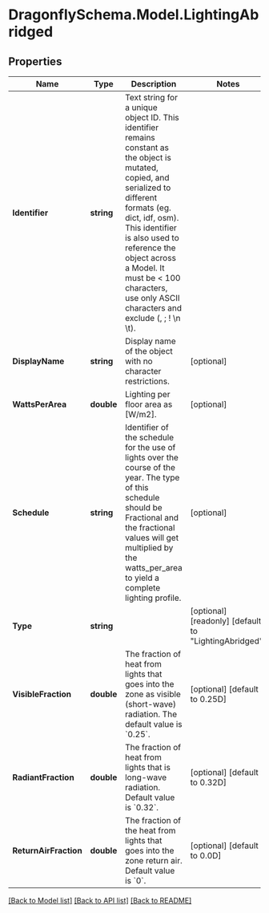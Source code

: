 
# DragonflySchema.Model.LightingAbridged

## Properties

Name | Type | Description | Notes
------------ | ------------- | ------------- | -------------
**Identifier** | **string** | Text string for a unique object ID. This identifier remains constant as the object is mutated, copied, and serialized to different formats (eg. dict, idf, osm). This identifier is also used to reference the object across a Model. It must be &lt; 100 characters, use only ASCII characters and exclude (, ; ! \\n \\t). | 
**DisplayName** | **string** | Display name of the object with no character restrictions. | [optional] 
**WattsPerArea** | **double** | Lighting per floor area as [W/m2]. | [optional] 
**Schedule** | **string** | Identifier of the schedule for the use of lights over the course of the year. The type of this schedule should be Fractional and the fractional values will get multiplied by the watts_per_area to yield a complete lighting profile. | [optional] 
**Type** | **string** |  | [optional] [readonly] [default to "LightingAbridged"]
**VisibleFraction** | **double** | The fraction of heat from lights that goes into the zone as visible (short-wave) radiation. The default value is &#x60;0.25&#x60;. | [optional] [default to 0.25D]
**RadiantFraction** | **double** | The fraction of heat from lights that is long-wave radiation. Default value is &#x60;0.32&#x60;. | [optional] [default to 0.32D]
**ReturnAirFraction** | **double** | The fraction of the heat from lights that goes into the zone return air. Default value is &#x60;0&#x60;. | [optional] [default to 0.0D]

[[Back to Model list]](../README.md#documentation-for-models)
[[Back to API list]](../README.md#documentation-for-api-endpoints)
[[Back to README]](../README.md)

